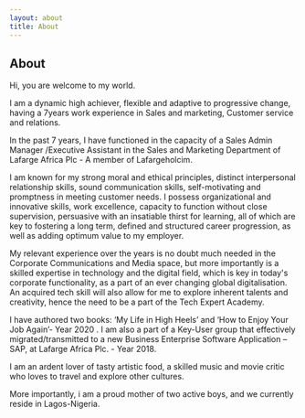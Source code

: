 ```yaml
---
layout: about
title: About
---
```


## About

Hi, you are welcome to my world.

I am a dynamic high achiever, flexible and adaptive to progressive change, having a 7years work experience in Sales and marketing, Customer service and relations.
 
In the past 7 years, I have functioned in the capacity of a Sales Admin Manager /Executive Assistant in the Sales and Marketing Department of Lafarge Africa Plc - A member of Lafargeholcim.

I am known for my strong moral and ethical principles, distinct interpersonal relationship skills, sound communication skills, self-motivating and promptness in meeting customer needs. I possess organizational and innovative skills, work excellence, capacity to function without close supervision, persuasive with an insatiable thirst for learning, all of which are key to fostering a long term, defined and structured career progression, as well as adding optimum value to my employer.

My relevant experience over the years is no doubt much needed in the Corporate Communications and Media space, but more importantly is a skilled expertise in technology and the digital field, which is key in today's corporate functionality, as a part of an ever changing global digitalisation. An acquired tech skill will also allow for me to explore inherent talents and creativity, hence the need to be a part of the Tech Expert Academy. 

I have authored two books: ‘My Life in High Heels’ and ‘How to Enjoy Your Job Again’- Year 2020
.
I am also a part of a Key-User group that effectively migrated/transmitted to a new Business Enterprise Software Application – SAP, at Lafarge Africa Plc. - Year 2018.

I am an ardent lover of tasty artistic food, a skilled music and movie critic who loves to travel and explore other cultures. 

More importantly, i am a proud mother of two active boys, and we currently reside in Lagos-Nigeria.
